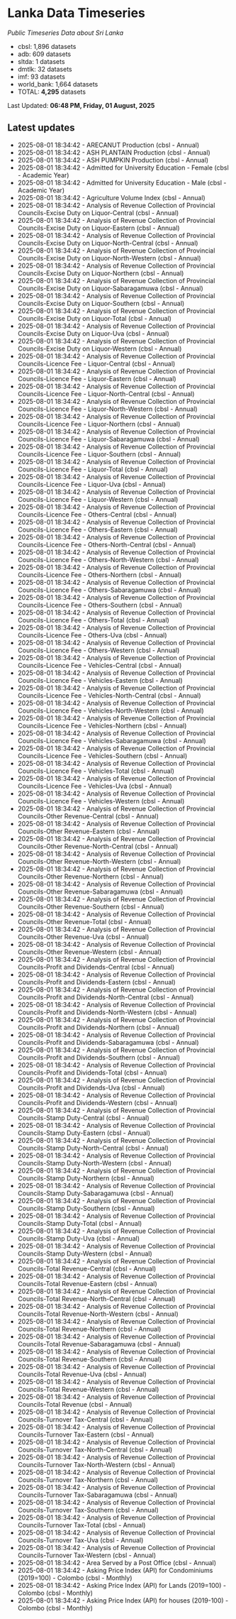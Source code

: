 # Lanka Data Timeseries
*Public Timeseries Data about Sri Lanka*

* cbsl: 1,896 datasets
* adb: 609 datasets
* sltda: 1 datasets
* dmtlk: 32 datasets
* imf: 93 datasets
* world_bank: 1,664 datasets
* TOTAL: **4,295** datasets

Last Updated: **06:48 PM, Friday, 01 August, 2025**

## Latest updates

* 2025-08-01 18:34:42 - ARECANUT Production (cbsl - Annual)
* 2025-08-01 18:34:42 - ASH PLANTAIN Production (cbsl - Annual)
* 2025-08-01 18:34:42 - ASH PUMPKIN Production (cbsl - Annual)
* 2025-08-01 18:34:42 - Admitted for University Education - Female (cbsl - Academic Year)
* 2025-08-01 18:34:42 - Admitted for University Education - Male (cbsl - Academic Year)
* 2025-08-01 18:34:42 - Agriculture Volume Index (cbsl - Annual)
* 2025-08-01 18:34:42 - Analysis of Revenue Collection of Provincial Councils-Excise Duty on Liquor-Central (cbsl - Annual)
* 2025-08-01 18:34:42 - Analysis of Revenue Collection of Provincial Councils-Excise Duty on Liquor-Eastern (cbsl - Annual)
* 2025-08-01 18:34:42 - Analysis of Revenue Collection of Provincial Councils-Excise Duty on Liquor-North-Central (cbsl - Annual)
* 2025-08-01 18:34:42 - Analysis of Revenue Collection of Provincial Councils-Excise Duty on Liquor-North-Western (cbsl - Annual)
* 2025-08-01 18:34:42 - Analysis of Revenue Collection of Provincial Councils-Excise Duty on Liquor-Northern (cbsl - Annual)
* 2025-08-01 18:34:42 - Analysis of Revenue Collection of Provincial Councils-Excise Duty on Liquor-Sabaragamuwa (cbsl - Annual)
* 2025-08-01 18:34:42 - Analysis of Revenue Collection of Provincial Councils-Excise Duty on Liquor-Southern (cbsl - Annual)
* 2025-08-01 18:34:42 - Analysis of Revenue Collection of Provincial Councils-Excise Duty on Liquor-Total (cbsl - Annual)
* 2025-08-01 18:34:42 - Analysis of Revenue Collection of Provincial Councils-Excise Duty on Liquor-Uva (cbsl - Annual)
* 2025-08-01 18:34:42 - Analysis of Revenue Collection of Provincial Councils-Excise Duty on Liquor-Western (cbsl - Annual)
* 2025-08-01 18:34:42 - Analysis of Revenue Collection of Provincial Councils-Licence Fee - Liquor-Central (cbsl - Annual)
* 2025-08-01 18:34:42 - Analysis of Revenue Collection of Provincial Councils-Licence Fee - Liquor-Eastern (cbsl - Annual)
* 2025-08-01 18:34:42 - Analysis of Revenue Collection of Provincial Councils-Licence Fee - Liquor-North-Central (cbsl - Annual)
* 2025-08-01 18:34:42 - Analysis of Revenue Collection of Provincial Councils-Licence Fee - Liquor-North-Western (cbsl - Annual)
* 2025-08-01 18:34:42 - Analysis of Revenue Collection of Provincial Councils-Licence Fee - Liquor-Northern (cbsl - Annual)
* 2025-08-01 18:34:42 - Analysis of Revenue Collection of Provincial Councils-Licence Fee - Liquor-Sabaragamuwa (cbsl - Annual)
* 2025-08-01 18:34:42 - Analysis of Revenue Collection of Provincial Councils-Licence Fee - Liquor-Southern (cbsl - Annual)
* 2025-08-01 18:34:42 - Analysis of Revenue Collection of Provincial Councils-Licence Fee - Liquor-Total (cbsl - Annual)
* 2025-08-01 18:34:42 - Analysis of Revenue Collection of Provincial Councils-Licence Fee - Liquor-Uva (cbsl - Annual)
* 2025-08-01 18:34:42 - Analysis of Revenue Collection of Provincial Councils-Licence Fee - Liquor-Western (cbsl - Annual)
* 2025-08-01 18:34:42 - Analysis of Revenue Collection of Provincial Councils-Licence Fee - Others-Central (cbsl - Annual)
* 2025-08-01 18:34:42 - Analysis of Revenue Collection of Provincial Councils-Licence Fee - Others-Eastern (cbsl - Annual)
* 2025-08-01 18:34:42 - Analysis of Revenue Collection of Provincial Councils-Licence Fee - Others-North-Central (cbsl - Annual)
* 2025-08-01 18:34:42 - Analysis of Revenue Collection of Provincial Councils-Licence Fee - Others-North-Western (cbsl - Annual)
* 2025-08-01 18:34:42 - Analysis of Revenue Collection of Provincial Councils-Licence Fee - Others-Northern (cbsl - Annual)
* 2025-08-01 18:34:42 - Analysis of Revenue Collection of Provincial Councils-Licence Fee - Others-Sabaragamuwa (cbsl - Annual)
* 2025-08-01 18:34:42 - Analysis of Revenue Collection of Provincial Councils-Licence Fee - Others-Southern (cbsl - Annual)
* 2025-08-01 18:34:42 - Analysis of Revenue Collection of Provincial Councils-Licence Fee - Others-Total (cbsl - Annual)
* 2025-08-01 18:34:42 - Analysis of Revenue Collection of Provincial Councils-Licence Fee - Others-Uva (cbsl - Annual)
* 2025-08-01 18:34:42 - Analysis of Revenue Collection of Provincial Councils-Licence Fee - Others-Western (cbsl - Annual)
* 2025-08-01 18:34:42 - Analysis of Revenue Collection of Provincial Councils-Licence Fee - Vehicles-Central (cbsl - Annual)
* 2025-08-01 18:34:42 - Analysis of Revenue Collection of Provincial Councils-Licence Fee - Vehicles-Eastern (cbsl - Annual)
* 2025-08-01 18:34:42 - Analysis of Revenue Collection of Provincial Councils-Licence Fee - Vehicles-North-Central (cbsl - Annual)
* 2025-08-01 18:34:42 - Analysis of Revenue Collection of Provincial Councils-Licence Fee - Vehicles-North-Western (cbsl - Annual)
* 2025-08-01 18:34:42 - Analysis of Revenue Collection of Provincial Councils-Licence Fee - Vehicles-Northern (cbsl - Annual)
* 2025-08-01 18:34:42 - Analysis of Revenue Collection of Provincial Councils-Licence Fee - Vehicles-Sabaragamuwa (cbsl - Annual)
* 2025-08-01 18:34:42 - Analysis of Revenue Collection of Provincial Councils-Licence Fee - Vehicles-Southern (cbsl - Annual)
* 2025-08-01 18:34:42 - Analysis of Revenue Collection of Provincial Councils-Licence Fee - Vehicles-Total (cbsl - Annual)
* 2025-08-01 18:34:42 - Analysis of Revenue Collection of Provincial Councils-Licence Fee - Vehicles-Uva (cbsl - Annual)
* 2025-08-01 18:34:42 - Analysis of Revenue Collection of Provincial Councils-Licence Fee - Vehicles-Western (cbsl - Annual)
* 2025-08-01 18:34:42 - Analysis of Revenue Collection of Provincial Councils-Other Revenue-Central (cbsl - Annual)
* 2025-08-01 18:34:42 - Analysis of Revenue Collection of Provincial Councils-Other Revenue-Eastern (cbsl - Annual)
* 2025-08-01 18:34:42 - Analysis of Revenue Collection of Provincial Councils-Other Revenue-North-Central (cbsl - Annual)
* 2025-08-01 18:34:42 - Analysis of Revenue Collection of Provincial Councils-Other Revenue-North-Western (cbsl - Annual)
* 2025-08-01 18:34:42 - Analysis of Revenue Collection of Provincial Councils-Other Revenue-Northern (cbsl - Annual)
* 2025-08-01 18:34:42 - Analysis of Revenue Collection of Provincial Councils-Other Revenue-Sabaragamuwa (cbsl - Annual)
* 2025-08-01 18:34:42 - Analysis of Revenue Collection of Provincial Councils-Other Revenue-Southern (cbsl - Annual)
* 2025-08-01 18:34:42 - Analysis of Revenue Collection of Provincial Councils-Other Revenue-Total (cbsl - Annual)
* 2025-08-01 18:34:42 - Analysis of Revenue Collection of Provincial Councils-Other Revenue-Uva (cbsl - Annual)
* 2025-08-01 18:34:42 - Analysis of Revenue Collection of Provincial Councils-Other Revenue-Western (cbsl - Annual)
* 2025-08-01 18:34:42 - Analysis of Revenue Collection of Provincial Councils-Profit and Dividends-Central (cbsl - Annual)
* 2025-08-01 18:34:42 - Analysis of Revenue Collection of Provincial Councils-Profit and Dividends-Eastern (cbsl - Annual)
* 2025-08-01 18:34:42 - Analysis of Revenue Collection of Provincial Councils-Profit and Dividends-North-Central (cbsl - Annual)
* 2025-08-01 18:34:42 - Analysis of Revenue Collection of Provincial Councils-Profit and Dividends-North-Western (cbsl - Annual)
* 2025-08-01 18:34:42 - Analysis of Revenue Collection of Provincial Councils-Profit and Dividends-Northern (cbsl - Annual)
* 2025-08-01 18:34:42 - Analysis of Revenue Collection of Provincial Councils-Profit and Dividends-Sabaragamuwa (cbsl - Annual)
* 2025-08-01 18:34:42 - Analysis of Revenue Collection of Provincial Councils-Profit and Dividends-Southern (cbsl - Annual)
* 2025-08-01 18:34:42 - Analysis of Revenue Collection of Provincial Councils-Profit and Dividends-Total (cbsl - Annual)
* 2025-08-01 18:34:42 - Analysis of Revenue Collection of Provincial Councils-Profit and Dividends-Uva (cbsl - Annual)
* 2025-08-01 18:34:42 - Analysis of Revenue Collection of Provincial Councils-Profit and Dividends-Western (cbsl - Annual)
* 2025-08-01 18:34:42 - Analysis of Revenue Collection of Provincial Councils-Stamp Duty-Central (cbsl - Annual)
* 2025-08-01 18:34:42 - Analysis of Revenue Collection of Provincial Councils-Stamp Duty-Eastern (cbsl - Annual)
* 2025-08-01 18:34:42 - Analysis of Revenue Collection of Provincial Councils-Stamp Duty-North-Central (cbsl - Annual)
* 2025-08-01 18:34:42 - Analysis of Revenue Collection of Provincial Councils-Stamp Duty-North-Western (cbsl - Annual)
* 2025-08-01 18:34:42 - Analysis of Revenue Collection of Provincial Councils-Stamp Duty-Northern (cbsl - Annual)
* 2025-08-01 18:34:42 - Analysis of Revenue Collection of Provincial Councils-Stamp Duty-Sabaragamuwa (cbsl - Annual)
* 2025-08-01 18:34:42 - Analysis of Revenue Collection of Provincial Councils-Stamp Duty-Southern (cbsl - Annual)
* 2025-08-01 18:34:42 - Analysis of Revenue Collection of Provincial Councils-Stamp Duty-Total (cbsl - Annual)
* 2025-08-01 18:34:42 - Analysis of Revenue Collection of Provincial Councils-Stamp Duty-Uva (cbsl - Annual)
* 2025-08-01 18:34:42 - Analysis of Revenue Collection of Provincial Councils-Stamp Duty-Western (cbsl - Annual)
* 2025-08-01 18:34:42 - Analysis of Revenue Collection of Provincial Councils-Total Revenue-Central (cbsl - Annual)
* 2025-08-01 18:34:42 - Analysis of Revenue Collection of Provincial Councils-Total Revenue-Eastern (cbsl - Annual)
* 2025-08-01 18:34:42 - Analysis of Revenue Collection of Provincial Councils-Total Revenue-North-Central (cbsl - Annual)
* 2025-08-01 18:34:42 - Analysis of Revenue Collection of Provincial Councils-Total Revenue-North-Western (cbsl - Annual)
* 2025-08-01 18:34:42 - Analysis of Revenue Collection of Provincial Councils-Total Revenue-Northern (cbsl - Annual)
* 2025-08-01 18:34:42 - Analysis of Revenue Collection of Provincial Councils-Total Revenue-Sabaragamuwa (cbsl - Annual)
* 2025-08-01 18:34:42 - Analysis of Revenue Collection of Provincial Councils-Total Revenue-Southern (cbsl - Annual)
* 2025-08-01 18:34:42 - Analysis of Revenue Collection of Provincial Councils-Total Revenue-Uva (cbsl - Annual)
* 2025-08-01 18:34:42 - Analysis of Revenue Collection of Provincial Councils-Total Revenue-Western (cbsl - Annual)
* 2025-08-01 18:34:42 - Analysis of Revenue Collection of Provincial Councils-Total Revenue (cbsl - Annual)
* 2025-08-01 18:34:42 - Analysis of Revenue Collection of Provincial Councils-Turnover Tax-Central (cbsl - Annual)
* 2025-08-01 18:34:42 - Analysis of Revenue Collection of Provincial Councils-Turnover Tax-Eastern (cbsl - Annual)
* 2025-08-01 18:34:42 - Analysis of Revenue Collection of Provincial Councils-Turnover Tax-North-Central (cbsl - Annual)
* 2025-08-01 18:34:42 - Analysis of Revenue Collection of Provincial Councils-Turnover Tax-North-Western (cbsl - Annual)
* 2025-08-01 18:34:42 - Analysis of Revenue Collection of Provincial Councils-Turnover Tax-Northern (cbsl - Annual)
* 2025-08-01 18:34:42 - Analysis of Revenue Collection of Provincial Councils-Turnover Tax-Sabaragamuwa (cbsl - Annual)
* 2025-08-01 18:34:42 - Analysis of Revenue Collection of Provincial Councils-Turnover Tax-Southern (cbsl - Annual)
* 2025-08-01 18:34:42 - Analysis of Revenue Collection of Provincial Councils-Turnover Tax-Total (cbsl - Annual)
* 2025-08-01 18:34:42 - Analysis of Revenue Collection of Provincial Councils-Turnover Tax-Uva (cbsl - Annual)
* 2025-08-01 18:34:42 - Analysis of Revenue Collection of Provincial Councils-Turnover Tax-Western (cbsl - Annual)
* 2025-08-01 18:34:42 - Area Served by a Post Office (cbsl - Annual)
* 2025-08-01 18:34:42 - Asking Price Index (API) for Condominiums (2019=100) - Colombo (cbsl - Monthly)
* 2025-08-01 18:34:42 - Asking Price Index (API) for Lands (2019=100) - Colombo (cbsl - Monthly)
* 2025-08-01 18:34:42 - Asking Price Index (API) for houses (2019-100) - Colombo (cbsl - Monthly)